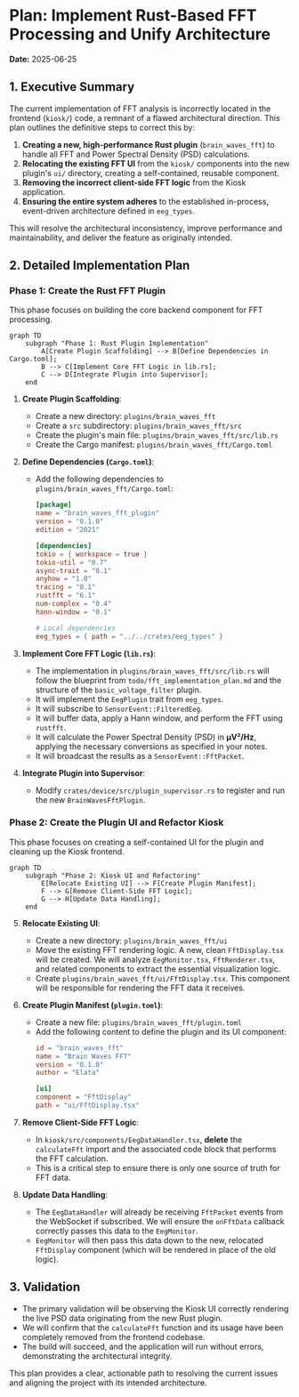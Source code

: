 # Plan: Implement Rust-Based FFT Processing and Unify Architecture

**Date:** 2025-06-25

## 1. Executive Summary

The current implementation of FFT analysis is incorrectly located in the frontend (`kiosk/`) code, a remnant of a flawed architectural direction. This plan outlines the definitive steps to correct this by:

1.  **Creating a new, high-performance Rust plugin** (`brain_waves_fft`) to handle all FFT and Power Spectral Density (PSD) calculations.
2.  **Relocating the existing FFT UI** from the `kiosk/` components into the new plugin's `ui/` directory, creating a self-contained, reusable component.
3.  **Removing the incorrect client-side FFT logic** from the Kiosk application.
4.  **Ensuring the entire system adheres** to the established in-process, event-driven architecture defined in `eeg_types`.

This will resolve the architectural inconsistency, improve performance and maintainability, and deliver the feature as originally intended.

## 2. Detailed Implementation Plan

### Phase 1: Create the Rust FFT Plugin

This phase focuses on building the core backend component for FFT processing.

```mermaid
graph TD
    subgraph "Phase 1: Rust Plugin Implementation"
        A[Create Plugin Scaffolding] --> B[Define Dependencies in Cargo.toml];
        B --> C[Implement Core FFT Logic in lib.rs];
        C --> D[Integrate Plugin into Supervisor];
    end
```

1.  **Create Plugin Scaffolding**:
    *   Create a new directory: `plugins/brain_waves_fft`
    *   Create a `src` subdirectory: `plugins/brain_waves_fft/src`
    *   Create the plugin's main file: `plugins/brain_waves_fft/src/lib.rs`
    *   Create the Cargo manifest: `plugins/brain_waves_fft/Cargo.toml`

2.  **Define Dependencies (`Cargo.toml`)**:
    *   Add the following dependencies to `plugins/brain_waves_fft/Cargo.toml`:
        ```toml
        [package]
        name = "brain_waves_fft_plugin"
        version = "0.1.0"
        edition = "2021"

        [dependencies]
        tokio = { workspace = true }
        tokio-util = "0.7"
        async-trait = "0.1"
        anyhow = "1.0"
        tracing = "0.1"
        rustfft = "6.1"
        num-complex = "0.4"
        hann-window = "0.1"

        # Local dependencies
        eeg_types = { path = "../../crates/eeg_types" }
        ```

3.  **Implement Core FFT Logic (`lib.rs`)**:
    *   The implementation in `plugins/brain_waves_fft/src/lib.rs` will follow the blueprint from `todo/fft_implementation_plan.md` and the structure of the `basic_voltage_filter` plugin.
    *   It will implement the `EegPlugin` trait from `eeg_types`.
    *   It will subscribe to `SensorEvent::FilteredEeg`.
    *   It will buffer data, apply a Hann window, and perform the FFT using `rustfft`.
    *   It will calculate the Power Spectral Density (PSD) in **µV²/Hz**, applying the necessary conversions as specified in your notes.
    *   It will broadcast the results as a `SensorEvent::FftPacket`.

4.  **Integrate Plugin into Supervisor**:
    *   Modify `crates/device/src/plugin_supervisor.rs` to register and run the new `BrainWavesFftPlugin`.

### Phase 2: Create the Plugin UI and Refactor Kiosk

This phase focuses on creating a self-contained UI for the plugin and cleaning up the Kiosk frontend.

```mermaid
graph TD
    subgraph "Phase 2: Kiosk UI and Refactoring"
        E[Relocate Existing UI] --> F[Create Plugin Manifest];
        F --> G[Remove Client-Side FFT Logic];
        G --> H[Update Data Handling];
    end
```

5.  **Relocate Existing UI**:
    *   Create a new directory: `plugins/brain_waves_fft/ui`
    *   Move the existing FFT rendering logic. A new, clean `FftDisplay.tsx` will be created. We will analyze `EegMonitor.tsx`, `FftRenderer.tsx`, and related components to extract the essential visualization logic.
    *   Create `plugins/brain_waves_fft/ui/FftDisplay.tsx`. This component will be responsible for rendering the FFT data it receives.

6.  **Create Plugin Manifest (`plugin.toml`)**:
    *   Create a new file: `plugins/brain_waves_fft/plugin.toml`
    *   Add the following content to define the plugin and its UI component:
        ```toml
        id = "brain_waves_fft"
        name = "Brain Waves FFT"
        version = "0.1.0"
        author = "Elata"

        [ui]
        component = "FftDisplay"
        path = "ui/FftDisplay.tsx"
        ```

7.  **Remove Client-Side FFT Logic**:
    *   In `kiosk/src/components/EegDataHandler.tsx`, **delete** the `calculateFft` import and the associated code block that performs the FFT calculation.
    *   This is a critical step to ensure there is only one source of truth for FFT data.

8.  **Update Data Handling**:
    *   The `EegDataHandler` will already be receiving `FftPacket` events from the WebSocket if subscribed. We will ensure the `onFftData` callback correctly passes this data to the `EegMonitor`.
    *   `EegMonitor` will then pass this data down to the new, relocated `FftDisplay` component (which will be rendered in place of the old logic).

## 3. Validation

*   The primary validation will be observing the Kiosk UI correctly rendering the live PSD data originating from the new Rust plugin.
*   We will confirm that the `calculateFft` function and its usage have been completely removed from the frontend codebase.
*   The build will succeed, and the application will run without errors, demonstrating the architectural integrity.

This plan provides a clear, actionable path to resolving the current issues and aligning the project with its intended architecture.
